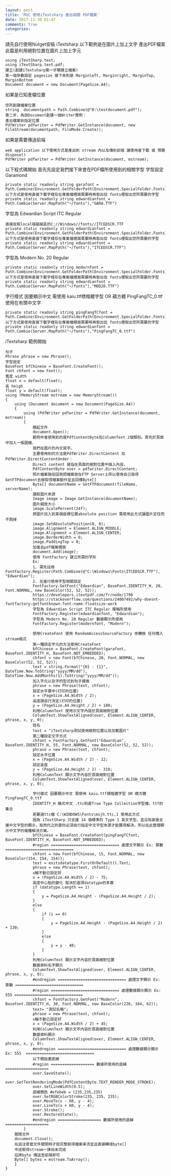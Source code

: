 ```yaml
---
layout: post
title: 'MVC 使用iTextsharp 產出相關 PDF檔案'
date: 2017-11-30 01:47
comments: true
categories: 
---
```

請先自行使用Nutget安裝 iTextsharp 
以下範例是在圖片上加上文字 產出PDF檔案此篇是利用絕對位置在圖片上加上字元

	using iTextSharp.text;
	using iTextSharp.text.pdf;
	建立(創建iTextsharp第一步驟建立檔案)
	第一個參數設定 pagesize 接下來則是 Marginleft, Marginright, MarginTop, MarginBottom
	Document document = new Document(PageSize.A4);

如果是已知產檔位置

	您所創建檔案位置
	string  documentpath = Path.Combine(@"D:\testdocument.pdf");
	第二步，為該Document創建一個Writer實例：
	產出檔案到指定位置
	PdfWriter pdfwriter = PdfWriter.GetInstance(document, new FileStream(documentpath, FileMode.Create));
  
如果是需要傳送前端

	web application 以下使用方式是產出到 stream 內以及傳到前端 讓使用者下載 或 預覽 dispose()
	PdfWriter pdfwriter = PdfWriter.GetInstance(document, mstream);

以下程式碼開始
首先先設定我們接下來會在PDF檔所使用到的相關字型
字型設定 Garamond
	
	private static readonly string garafont = Path.Combine(Environment.GetFolderPath(Environment.SpecialFolder.Fonts),"GARA.TTF");
	以下方式是使用直接下載字樣存在專案檔裡面需要時再取出從 fonts裡取出您所需要的字型
	private static readonly string edwardianfont = Path.Combie(Server.MapPath("~/fonts"),"GARA.TTF")

字型為 Edwardian Script ITC Regular

	直接從取local端磁碟區的C://Windows//fonts//ITCEDSCR.TTF
	private static readonly string edwardianfont = Path.Combine(Environment.GetFolderPath(Environment.SpecialFolder.Fonts),"ITCEDSCR.TTF");
	以下方式是使用直接下載字樣存在專案檔裡面需要時再取出從 fonts裡取出您所需要的字型
	private static readonly string edwardianfont = Path.Combie(Server.MapPath("~/fonts"),"ITCEDSCR.TTF")

字型為 Modern No. 20 Regular

	private static readonly string modernfont = Path.Combine(Environment.GetFolderPath(Environment.SpecialFolder.Fonts),"MOD20.TTF");
	以下方式是使用直接下載字樣存在專案檔裡面需要時再取出從 fonts裡取出您所需要的字型
	private static readonly string edwardianfont = Path.Combie(Server.MapPath("~/fonts"),"MOD20.TTF")

字行樣式 因要顯示中文 需使用 kaiu.ttf標楷體字型 OR 蘋方體 PingFangTC_0.ttf使用在有關中文字

	private static readonly string pingFangTCfont = Path.Combine(Environment.GetFolderPath(Environment.SpecialFolder.Fonts),"PingFangTC_0.ttf");
	以下方式是使用直接下載字樣存在專案檔裡面需要時再取出從 fonts裡取出您所需要的字型
	private static readonly string edwardianfont = Path.Combie(Server.MapPath("~/fonts"),"PingFangTC_0.ttf")

iTextsharp 範例開始

	句子
	Phrase phrase = new Phrase();
	字型設定
	BaseFont bfChinese = BaseFont.CreateFont();
	Font chfont = new Font();
	寬度 width
	float x = default(float);
	高 heigh
	float y = default(float);
	using (MemoryStream mstream = new MemoryStream())
	{
		using (Document document = new Document(PageSize.A4))
		{
			using (PdfWriter pdfwriter = PdfWriter.GetInstance(document, mstream))
			{
				開起文件
				document.Open();				
				範例中會使用到的是PdfContentByte及ColumnText 2個類別。首先於頁面中加入一張圖檔，
				我們在圖片的內文寫字。
				主要使用到的方法是PdfWriter.DirectContent 及PdfWriter.DirectContentUnder：
				Direct content 是指在頁面的絕對位置中插入內容。
				PdfContentByte over = pdfwriter.DirectContent;             
				照片檔案路徑因我把檔案放在FTP Server上所以使用自己寫得GetFTPdocument去做取得檔案動作並且回傳Byte[]
				Byte[] documentName = GetFTPdocument(fileName, serverName);
				讀取圖片來源
				Image image = Image.GetInstance(documentName);
				圖片縮放大小
				image.ScalePercent(24f);
				將圖片加入到某個座標位置absolute position 需使用此方式讓圖片定住而不跑掉            
				image.SetAbsolutePosition(0, 0);
				image.Alignment = Element.ALIGN_MIDDLE;
				image.Alignment = Element.ALIGN_CENTER;
				image.BorderWidth = 0;
				image.PaddingTop = 0;
				加進去pdf檔案裡面
				document.Add(image);
				使用 FontFactory 建立所需的字形 
				Ex:
				1. 需先註冊 FontFactory.Register(Path.Combine(@"C:\Windows\Fonts\ITCEDSCR.TTF"), "Edwardian");
				2. 在進行使用字型相關設定
				FontFactory.GetFont("Edwardian", BaseFont.IDENTITY_H, 20, Font.NORMAL, new BaseColor(52, 52, 52));
				https://developers.itextpdf.com/fr/node/1798
				https://stackoverflow.com/questions/24007492/why-doesnt-fontfactory-getfontknown-font-name-floatsize-work
				字型為 Edwardian Script ITC Regular 暱稱所使用            
				FontFactory.Register(edwardianfont, "Edwardian");
				字型為 Modern No. 20 Regular 數據顯示所使用
				FontFactory.Register(modernfont, "Modern");
        
				使用CreateFont 使用 RandomAccessSourceFactory 來轉換 任何傳入stream格式
				第一種設定字元的方法使用CreateFont
				bfChinese = BaseFont.CreateFont(garafont, BaseFont.IDENTITY_H, BaseFont.NOT_EMBEDDED);
				chfont = new Font(bfChinese, 20, Font.NORMAL, new BaseColor(52, 52, 52));
				text = string.Format("{0} - {1}", DateTime.Now.ToString("yyyy/MM/dd"), DateTime.Now.AddMonths(1).ToString("yyyy/MM/dd"));
				加入字元以及字的型式到句子裡面
				phrase = new Phrase(text, chfont);
				設定水平置中(打印的位置)
				x = (PageSize.A4.Width / 2);
				高度請自行決定(打印的位置)
				y = (PageSize.A4.Height / 2) + 180;
				利用ColumnText 使用示文字內容於頁面絕對位置
				ColumnText.ShowTextAligned(over, Element.ALIGN_CENTER, phrase, x, y, 0);
				姓名
				text = "iTextsharp測試使用絕對位置以及加載圖片"
				第二種設定文字方式
				chfont = FontFactory.GetFont("Edwardian", BaseFont.IDENTITY_H, 55, Font.NORMAL, new BaseColor(52, 52, 52));
				phrase = new Phrase(text, chfont);
				設定水平位置
				x = (PageSize.A4.Width / 2) - 12;
				設定高度
				y = (PageSize.A4.Height / 2) - 310;
				利用ColumnText 顯示文字內容於頁面絕對位置
				ColumnText.ShowTextAligned(over, Element.ALIGN_CENTER, phrase, x, y, 0);
        
				字行樣式 因要顯示中文 需使用 kaiu.ttf標楷體字型 OR 蘋方體 PingFangTC_0.ttf
				IDENTITY_H 橫式中文 .ttc則是True Type Collection字型檔，ttf的集合
				若要選ttc檔 C:\WINDOWS\Fonts\msjh.ttc,1 使用此方式
				因為 iTextSharp 只支援 14 個標準的 Type 1 英文字型，並沒有直接支援中文字型的顯示，取而代之的是你必須自行指定中文字型來源才能獲得解決，所以在此整理顯示中文字的幾種解決方案。
				bfChinese = BaseFont.CreateFont(pingFangTCfont, BaseFont.IDENTITY_H, BaseFont.NOT_EMBEDDED);
				#region ============================== 處理文字顯示 Ex: 票數 ==============================
				chfont = new Font(bfChinese, 15, Font.NORMAL, new BaseColor(154, 154, 154));
				text = exitsdatatype.FirstOrDefault().Text;
				phrase = new Phrase(text, chfont);
				x軸不動已設定好
				x = (PageSize.A4.Width / 2) - 75;
				高度中心點的變化 取決於選項datatype的多寡
				if (datatype.Length == 1)
				{
				    y = PageSize.A4.Height - (PageSize.A4.Height / 2);
				}
				else
				{
				    if (i == 0)
				    {
				        y = PageSize.A4.Height - (PageSize.A4.Height / 2) + 130;
				    }
				    else
				    {
				        y = y - 40;
				    }
				}
				利用ColumnText 顯示文字內容於頁面絕對位置      
				數據資料名字顯示
				ColumnText.ShowTextAligned(over, Element.ALIGN_CENTER, phrase, x, y, 0);
				#endregion ============================== 處理文字顯示 Ex: 票數 ==============================
				#region ============================== 處理數據顯示顯示 Ex: 555 ==============================
				chfont = FontFactory.GetFont("Modern", BaseFont.IDENTITY_H, 30, Font.NORMAL, new BaseColor(226, 164, 62));
				text= "測試名稱";
				phrase = new Phrase(text, chfont);
				x軸不動已設定好
				x = (PageSize.A4.Width / 2) + 45;
				利用ColumnText 顯示文字內容於頁面絕對位置
				數據資料顯示
				ColumnText.ShowTextAligned(over, Element.ALIGN_CENTER, phrase, x, y, 0);
				#endregion ============================== 處理數據顯示顯示 Ex: 555  ==============================
				以下開始畫底線
				#region =================== 數據所使用的底線 ===================
				over.SaveState();
				over.SetTextRenderingMode(PdfContentByte.TEXT_RENDER_MODE_STROKE);
				over.SetLineWidth(0.5);
				底線顏色 #efebeb = (235,235,235)
				over.SetRGBColorStroke(235, 235, 235);
				over.MoveTo(x - 60, y - 4);
				over.LineTo(x + 60, y - 4);
				over.Stroke();
				over.RestoreState();
				#endregion =================== 數據所使用的底線 ===================
			}
		關閉文件
		document.Close();
		在這注意當文件關閉時才能完整取得檔案串流並且直接轉成byte[]
		中途取得stream一律尚未完成
		在將byte 傳送至前端即可
		Byte[] bytes = mstream.ToArray();
		}
	}